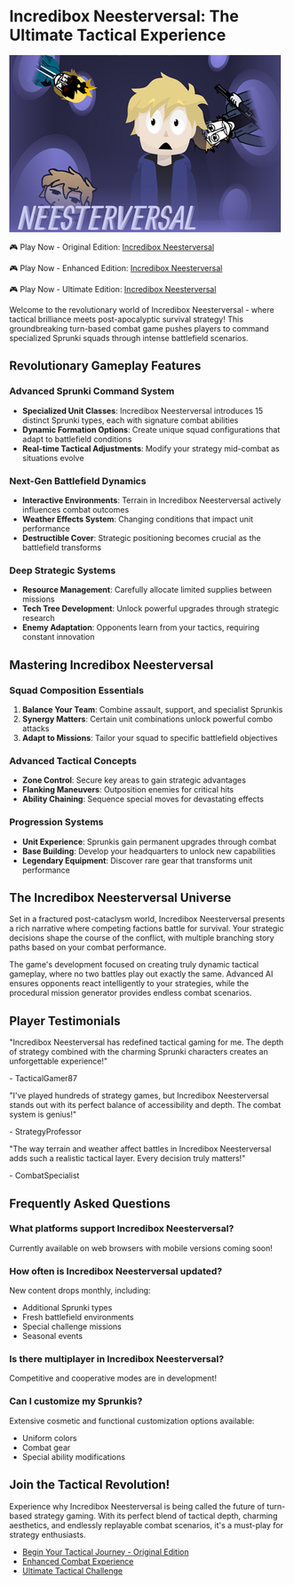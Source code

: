# Incredibox Neesterversal: The Ultimate Tactical Experience

![Incredibox Neesterversal Gameplay](https://raw.githubusercontent.com/sprunkiscrunkly/incredibox-neesterversal/refs/heads/main/incredibox-neesterversal.png "Incredibox Neesterversal Tactical Combat")

🎮 Play Now - Original Edition: [Incredibox Neesterversal](https://sprunksters.com/incredibox-neesterversal/ "Launch Incredibox Neesterversal")

🎮 Play Now - Enhanced Edition: [Incredibox Neesterversal](https://sprunkiscrunkly.com/incredibox-neesterversal/ "Play Incredibox Neesterversal")

🎮 Play Now - Ultimate Edition: [Incredibox Neesterversal](https://sprunkipyramixed.com/incredibox-neesterversal/ "Experience Incredibox Neesterversal")

Welcome to the revolutionary world of Incredibox Neesterversal - where tactical brilliance meets post-apocalyptic survival strategy! This groundbreaking turn-based combat game pushes players to command specialized Sprunki squads through intense battlefield scenarios.

## Revolutionary Gameplay Features

### Advanced Sprunki Command System

- **Specialized Unit Classes**: Incredibox Neesterversal introduces 15 distinct Sprunki types, each with signature combat abilities
- **Dynamic Formation Options**: Create unique squad configurations that adapt to battlefield conditions
- **Real-time Tactical Adjustments**: Modify your strategy mid-combat as situations evolve

### Next-Gen Battlefield Dynamics

- **Interactive Environments**: Terrain in Incredibox Neesterversal actively influences combat outcomes
- **Weather Effects System**: Changing conditions that impact unit performance
- **Destructible Cover**: Strategic positioning becomes crucial as the battlefield transforms

### Deep Strategic Systems

- **Resource Management**: Carefully allocate limited supplies between missions
- **Tech Tree Development**: Unlock powerful upgrades through strategic research
- **Enemy Adaptation**: Opponents learn from your tactics, requiring constant innovation

## Mastering Incredibox Neesterversal

### Squad Composition Essentials

1. **Balance Your Team**: Combine assault, support, and specialist Sprunkis
2. **Synergy Matters**: Certain unit combinations unlock powerful combo attacks
3. **Adapt to Missions**: Tailor your squad to specific battlefield objectives

### Advanced Tactical Concepts

- **Zone Control**: Secure key areas to gain strategic advantages
- **Flanking Maneuvers**: Outposition enemies for critical hits
- **Ability Chaining**: Sequence special moves for devastating effects

### Progression Systems

- **Unit Experience**: Sprunkis gain permanent upgrades through combat
- **Base Building**: Develop your headquarters to unlock new capabilities
- **Legendary Equipment**: Discover rare gear that transforms unit performance

## The Incredibox Neesterversal Universe

Set in a fractured post-cataclysm world, Incredibox Neesterversal presents a rich narrative where competing factions battle for survival. Your strategic decisions shape the course of the conflict, with multiple branching story paths based on your combat performance.

The game's development focused on creating truly dynamic tactical gameplay, where no two battles play out exactly the same. Advanced AI ensures opponents react intelligently to your strategies, while the procedural mission generator provides endless combat scenarios.

## Player Testimonials

"Incredibox Neesterversal has redefined tactical gaming for me. The depth of strategy combined with the charming Sprunki characters creates an unforgettable experience!"

\- TacticalGamer87

"I've played hundreds of strategy games, but Incredibox Neesterversal stands out with its perfect balance of accessibility and depth. The combat system is genius!"

\- StrategyProfessor

"The way terrain and weather affect battles in Incredibox Neesterversal adds such a realistic tactical layer. Every decision truly matters!"

\- CombatSpecialist

## Frequently Asked Questions

### What platforms support Incredibox Neesterversal?

Currently available on web browsers with mobile versions coming soon!

### How often is Incredibox Neesterversal updated?

New content drops monthly, including:
- Additional Sprunki types
- Fresh battlefield environments
- Special challenge missions
- Seasonal events

### Is there multiplayer in Incredibox Neesterversal?

Competitive and cooperative modes are in development!

### Can I customize my Sprunkis?

Extensive cosmetic and functional customization options available:
- Uniform colors
- Combat gear
- Special ability modifications

## Join the Tactical Revolution!

Experience why Incredibox Neesterversal is being called the future of turn-based strategy gaming. With its perfect blend of tactical depth, charming aesthetics, and endlessly replayable combat scenarios, it's a must-play for strategy enthusiasts.

- [Begin Your Tactical Journey - Original Edition](https://sprunksters.com/incredibox-neesterversal/)
- [Enhanced Combat Experience](https://sprunkiscrunkly.com/incredibox-neesterversal/)
- [Ultimate Tactical Challenge](https://sprunkipyramixed.com/incredibox-neesterversal/)
